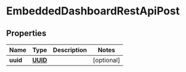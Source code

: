 # EmbeddedDashboardRestApiPost

## Properties
Name | Type | Description | Notes
------------ | ------------- | ------------- | -------------
**uuid** | [**UUID**](UUID.md) |  |  [optional]
